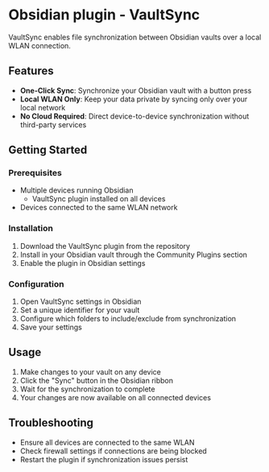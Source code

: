 # Obsidian plugin - VaultSync

VaultSync enables file synchronization between Obsidian vaults over a local WLAN connection.

## Features

- **One-Click Sync**: Synchronize your Obsidian vault with a button press
- **Local WLAN Only**: Keep your data private by syncing only over your local network
- **No Cloud Required**: Direct device-to-device synchronization without third-party services

## Getting Started

### Prerequisites

- Multiple devices running Obsidian
  - VaultSync plugin installed on all devices
- Devices connected to the same WLAN network

### Installation

1. Download the VaultSync plugin from the repository
2. Install in your Obsidian vault through the Community Plugins section
3. Enable the plugin in Obsidian settings

### Configuration

1. Open VaultSync settings in Obsidian
2. Set a unique identifier for your vault
3. Configure which folders to include/exclude from synchronization
4. Save your settings

## Usage

1. Make changes to your vault on any device
2. Click the "Sync" button in the Obsidian ribbon
3. Wait for the synchronization to complete
4. Your changes are now available on all connected devices

## Troubleshooting

- Ensure all devices are connected to the same WLAN
- Check firewall settings if connections are being blocked
- Restart the plugin if synchronization issues persist
